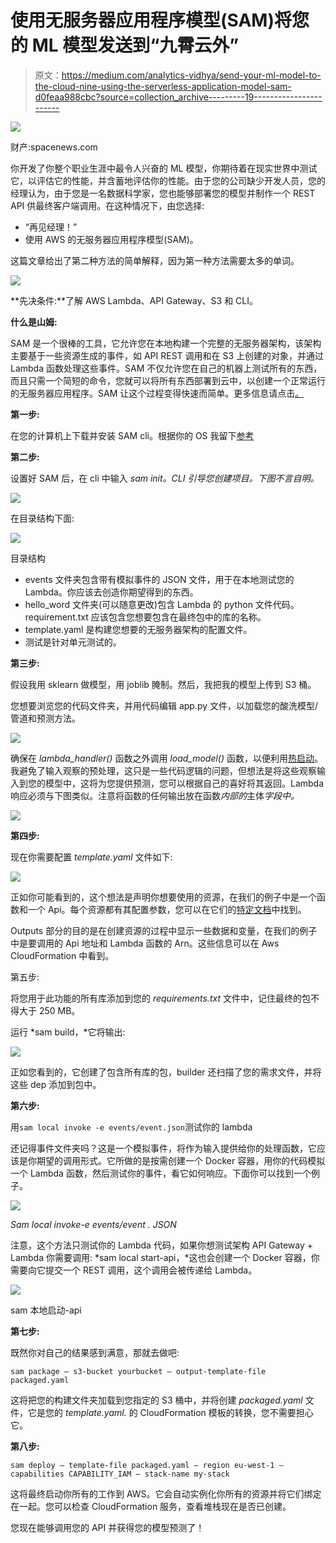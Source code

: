 # 使用无服务器应用程序模型(SAM)将您的 ML 模型发送到“九霄云外”

> 原文：<https://medium.com/analytics-vidhya/send-your-ml-model-to-the-cloud-nine-using-the-serverless-application-model-sam-d0feaa988cbc?source=collection_archive---------19----------------------->

![](img/e88f31bd70bab17d76fcdbbd0e8c3743.png)

财产:spacenews.com

你开发了你整个职业生涯中最令人兴奋的 ML 模型，你期待着在现实世界中测试它，以评估它的性能，并含蓄地评估你的性能。由于您的公司缺少开发人员，您的经理认为，由于您是一名数据科学家，您也能够部署您的模型并制作一个 REST API 供最终客户端调用。在这种情况下，由您选择:

*   “再见经理！”
*   使用 AWS 的无服务器应用程序模型(SAM)。

这篇文章给出了第二种方法的简单解释，因为第一种方法需要太多的单词。

![](img/9dbee39852455e7125e3796ec9c353e4.png)

**先决条件:**了解 AWS Lambda、API Gateway、S3 和 CLI。

**什么是山姆:**

SAM 是一个很棒的工具，它允许您在本地构建一个完整的无服务器架构，该架构主要基于一些资源生成的事件，如 API REST 调用和在 S3 上创建的对象，并通过 Lambda 函数处理这些事件。SAM 不仅允许您在自己的机器上测试所有的东西，而且只需一个简短的命令，您就可以将所有东西部署到云中，以创建一个正常运行的无服务器应用程序。SAM 让这个过程变得快速而简单。更多信息请点击[。](https://docs.aws.amazon.com/serverless-application-model/latest/developerguide/what-is-sam.html)

**第一步:**

在您的计算机上下载并安装 SAM cli。根据你的 OS 我留下[参考](https://docs.aws.amazon.com/serverless-application-model/latest/developerguide/serverless-sam-cli-install.html)

**第二步:**

设置好 SAM 后，在 cli 中输入 *sam init。*CLI 引导您创建项目*。下图不言自明。*

![](img/49bd82c0a60fd113e5c6a520e356adaa.png)

在目录结构下面:

![](img/9a421c0f50648defba751ca90d21e735.png)

目录结构

*   events 文件夹包含带有模拟事件的 JSON 文件，用于在本地测试您的 Lambda。你应该去创造你期望得到的东西。
*   hello_word 文件夹(可以随意更改)包含 Lambda 的 python 文件代码。requirement.txt 应该包含您想要包含在最终包中的库的名称。
*   template.yaml 是构建您想要的无服务器架构的配置文件。
*   测试是针对单元测试的。

**第三步:**

假设我用 sklearn 做模型，用 joblib 腌制。然后，我把我的模型上传到 S3 桶。

您想要浏览您的代码文件夹，并用代码编辑 app.py 文件，以加载您的酸洗模型/管道和预测方法。

![](img/8401353e88a8e3b558163880fdec2ac4.png)

确保在 *lambda_handler()* 函数之外调用 *load_model()* 函数，以便利用[热启动](https://blog.octo.com/cold-start-warm-start-with-aws-lambda/)。我避免了输入观察的预处理，这只是一些代码逻辑的问题，但想法是将这些观察输入到您的模型中，这将为您提供预测，您可以根据自己的喜好将其返回。Lambda 响应必须与下图类似。注意将函数的任何输出放在函数*内部的*主体*字段中。*

![](img/2ef1c0374965cdc4117723120213b2d8.png)

**第四步:**

现在你需要配置 *template.yaml* 文件如下:

![](img/146a70ead4319952af6209a0642902e5.png)

正如你可能看到的，这个想法是声明你想要使用的资源，在我们的例子中是一个函数和一个 Api。每个资源都有其配置参数，您可以在它们的[特定文档](https://docs.aws.amazon.com/serverless-application-model/latest/developerguide/sam-specification-resources-and-properties.html)中找到。

Outputs 部分的目的是在创建资源的过程中显示一些数据和变量，在我们的例子中是要调用的 Api 地址和 Lambda 函数的 Arn。这些信息可以在 Aws CloudFormation 中看到。

第五步:

将您用于此功能的所有库添加到您的 *requirements.txt* 文件中，记住最终的包不得大于 250 MB。

运行 *sam build，*它将输出:

![](img/dd568b55c7d46dff930367980455886e.png)

正如您看到的，它创建了包含所有库的包，builder 还扫描了您的需求文件，并将这些 dep 添加到包中。

**第六步:**

用`sam local invoke -e events/event.json`测试你的 lambda

还记得事件文件夹吗？这是一个模拟事件，将作为输入提供给你的处理函数，它应该是你期望的调用形式。它所做的是按需创建一个 Docker 容器，用你的代码模拟一个 Lambda 函数，然后测试你的事件，看它如何响应。下面你可以找到一个例子。

![](img/5aaaedaebb33db37ac1fee117d744d2b.png)

*Sam local invoke-e events/event . JSON*

注意，这个方法只测试你的 Lambda 代码，如果你想测试架构 API Gateway + Lambda 你需要调用: *sam local start-api，*这也会创建一个 Docker 容器，你需要向它提交一个 REST 调用，这个调用会被传递给 Lambda。

![](img/b53719f17914f950e19a3d6789993f89.png)

sam 本地启动-api

**第七步:**

既然你对自己的结果感到满意，那就去做吧:

`sam package — s3-bucket yourbucket — output-template-file packaged.yaml`

这将把您的构建文件夹加载到您指定的 S3 桶中，并将创建 *packaged.yaml* 文件，它是您的 *template.yaml.* 的 CloudFormation 模板的转换，您不需要担心它。

**第八步:**

```
sam deploy — template-file packaged.yaml — region eu-west-1 — capabilities CAPABILITY_IAM — stack-name my-stack
```

这将最终启动你所有的工作到 AWS。它会自动实例化你所有的资源并将它们绑定在一起。您可以检查 CloudFormation 服务，查看堆栈现在是否已创建。

您现在能够调用您的 API 并获得您的模型预测了！